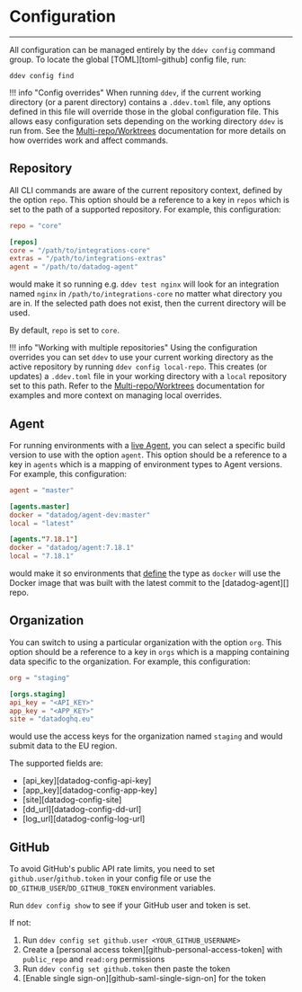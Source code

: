 # Configuration

-----

All configuration can be managed entirely by the `ddev config` command group. To locate the global
[TOML][toml-github] config file, run:

```
ddev config find
```

!!! info "Config overrides"
    When running `ddev`, if the current working directory (or a parent directory) contains a `.ddev.toml` file, any options defined in this file will override those in the global
    configuration file. This allows easy configuration sets depending on the working directory `ddev` is run from.
    See the [Multi-repo/Worktrees](multirepo.md) documentation for more details on how overrides work and affect commands.

## Repository

All CLI commands are aware of the current repository context, defined by the option `repo`. This option should be a
reference to a key in `repos` which is set to the path of a supported repository. For example, this configuration:

```toml
repo = "core"

[repos]
core = "/path/to/integrations-core"
extras = "/path/to/integrations-extras"
agent = "/path/to/datadog-agent"
```

would make it so running e.g. `ddev test nginx` will look for an integration named `nginx` in `/path/to/integrations-core`
no matter what directory you are in. If the selected path does not exist, then the current directory will be used.

By default, `repo` is set to `core`.

!!! info "Working with multiple repositories"
    Using the configuration overrides you can set `ddev` to use your current working directory as the active repository by running `ddev config local-repo`.
    This creates (or updates) a `.ddev.toml` file in your working directory with a `local` repository set to this path.
    Refer to the [Multi-repo/Worktrees](multirepo.md) documentation for examples and more context on managing local overrides.

## Agent

For running environments with a [live Agent](../e2e.md), you can select a specific build version to use with the
option `agent`. This option should be a reference to a key in `agents` which is a mapping of environment types to
Agent versions. For example, this configuration:

```toml
agent = "master"

[agents.master]
docker = "datadog/agent-dev:master"
local = "latest"

[agents."7.18.1"]
docker = "datadog/agent:7.18.1"
local = "7.18.1"
```

would make it so environments that [define](plugins.md#metadata) the type as `docker` will use the Docker image
that was built with the latest commit to the [datadog-agent][] repo.

## Organization

You can switch to using a particular organization with the option `org`. This option should be a reference to a
key in `orgs` which is a mapping containing data specific to the organization. For example, this configuration:

```toml
org = "staging"

[orgs.staging]
api_key = "<API_KEY>"
app_key = "<APP_KEY>"
site = "datadoghq.eu"
```

would use the access keys for the organization named `staging` and would submit data to the EU region.

The supported fields are:

- [api_key][datadog-config-api-key]
- [app_key][datadog-config-app-key]
- [site][datadog-config-site]
- [dd_url][datadog-config-dd-url]
- [log_url][datadog-config-log-url]

## GitHub

To avoid GitHub's public API rate limits, you need to set `github.user`/`github.token` in your config file or
use the `DD_GITHUB_USER`/`DD_GITHUB_TOKEN` environment variables.

Run `ddev config show` to see if your GitHub user and token is set.

If not:

1. Run `ddev config set github.user <YOUR_GITHUB_USERNAME>`
1. Create a [personal access token][github-personal-access-token] with `public_repo` and `read:org` permissions
1. Run `ddev config set github.token` then paste the token
1. [Enable single sign-on][github-saml-single-sign-on] for the token
